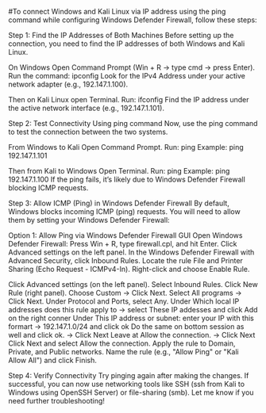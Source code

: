 #To connect Windows and Kali Linux via IP address using the ping command while configuring Windows Defender Firewall, follow these steps:

Step 1: Find the IP Addresses of Both Machines
Before setting up the connection, you need to find the IP addresses of both Windows and Kali Linux.

On Windows
Open Command Prompt (Win + R → type cmd → press Enter).
Run the command: ipconfig
Look for the IPv4 Address under your active network adapter (e.g., 192.147.1.100).

Then on Kali Linux open Terminal.
Run: ifconfig
Find the IP address under the active network interface (e.g., 192.147.1.101).

Step 2: Test Connectivity Using ping command
Now, use the ping command to test the connection between the two systems.

From Windows to Kali
Open Command Prompt.
Run: ping <Kali-IP-Address>
Example: ping 192.147.1.101

Then from Kali to Windows
Open Terminal.
Run: ping <Windows-IP-Address>
Example: ping 192.147.1.100
If the ping fails, it’s likely due to Windows Defender Firewall blocking ICMP requests.

Step 3: Allow ICMP (Ping) in Windows Defender Firewall
By default, Windows blocks incoming ICMP (ping) requests. You will need to allow them by setting your Windows Defender Firewall:

Option 1: Allow Ping via Windows Defender Firewall GUI
Open Windows Defender Firewall:
Press Win + R, type firewall.cpl, and hit Enter.
Click Advanced settings on the left panel.
In the Windows Defender Firewall with Advanced Security, click Inbound Rules.
Locate the rule File and Printer Sharing (Echo Request - ICMPv4-In).
Right-click and choose Enable Rule.

Click Advanced settings (on the left panel).
Select Inbound Rules.
Click New Rule (right panel).
Choose Custom → Click Next.
Select All programs → Click Next.
Under Protocol and Ports, select Any.
Under Which local IP addresses does this rule apply to → select These IP addesses and click Add on the right conner
Under This IP address or subnet: enter your IP with this formart →  192.147.1.0/24 and click ok
Do the same on bottom session as well and click ok. → Click Next
Leave at Allow the connection. → Click Next
Click Next and select Allow the connection.
Apply the rule to Domain, Private, and Public networks.
Name the rule (e.g., "Allow Ping" or "Kali Allow All") and click Finish.

Step 4: Verify Connectivity
Try pinging again after making the changes.
If successful, you can now use networking tools like SSH (ssh from Kali to Windows using OpenSSH Server) or file-sharing (smb).
Let me know if you need further troubleshooting! 

